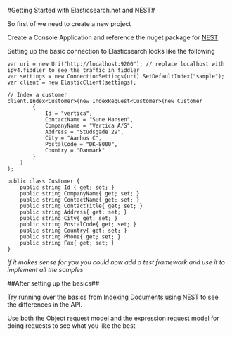 #Getting Started with Elasticsearch.net and NEST#

So first of we need to create a new project

Create a Console Application and reference the nuget package for [NEST](https://www.nuget.org/packages/NEST/)

Setting up the basic connection to Elasticsearch looks like the following

	var uri = new Uri("http://localhost:9200"); // replace localhost with ipv4.fiddler to see the traffic in fiddler
	var settings = new ConnectionSettings(uri).SetDefaultIndex("sample");
	var client = new ElasticClient(settings);

	// Index a customer
	client.Index<Customer>(new IndexRequest<Customer>(new Customer
			{ 
				Id = "vertica", 
				ContactName = "Sune Hansen",
				CompanyName = "Vertica A/S",
				Address = "Studsgade 29",
				City = "Aarhus C",
				PostalCode = "DK-8000",
				Country = "Danmark"
			}
		)
	);

	public class Customer {
		public string Id { get; set; }
		public string CompanyName{ get; set; }
		public string ContactName{ get; set; }
		public string ContactTitle{ get; set; }
		public string Address{ get; set; }
		public string City{ get; set; }
		public string PostalCode{ get; set; }
		public string Country{ get; set; }
		public string Phone{ get; set; }
		public string Fax{ get; set; }
	}

*If it makes sense for you you could now add a test framework and use it to implement all the samples*

##After setting up the basics##

Try running over the basics from [Indexing Documents](indexing-documents.md) using NEST to see the differences in the API.

Use both the Object request model and the expression request model for doing requests to see what you like the best